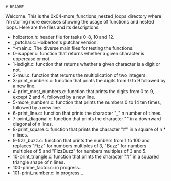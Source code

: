 	# README

Welcome. This is the 0x04-more_functions_nested_loops directory where I'm storing more exercises showing the usage of functions and nested loops. Here are the files and its descriptions:

 - holberton.h: header file for tasks 0-8, 10 and 12.
 - _putchar.c: Holberton's putchar version.
 - *-main.c: The diverse main files for testing the functions.
 - 0-isupper.c: function that returns whether a given character is uppercase or not.
 - 1-isdigit.c: function that returns whether a given character is a digit or not.
 - 2-mul.c: function that returns the multiplication of two integers.
 - 3-print_numbers.c: function that prints the digits from 0 to 9 followed by a new line.
 - 4-print_most_numbers.c: function that prints the digits from 0 to 9, except 2 and 4, followed by a new line.
 - 5-more_numbers.c: function that prints the numbers 0 to 14 ten times, followed by a new line.
 - 6-print_line.c: function that prints the character "_" n number of times.
 - 7-print_diagonal.c: function that prints the character "\" in a downward diagonal of n lines.
 - 8-print_square.c: function that prints the character "#" in a square of n * n lines.
 - 9-fizz_buzz.c: function that prints the numbers from 1 to 100 and replaces "Fizz" for numbers multiples of 3, "Buzz" for numbers multiples of 5 and "FizzBuzz" for numbers multiples of 3 and 5.
 - 10-print_triangle.c: function that prints the character "#" in a squared triangle shape of n lines.
 - 100-prime_factor.c: in progress...
 - 101-print_number.c: in progress...